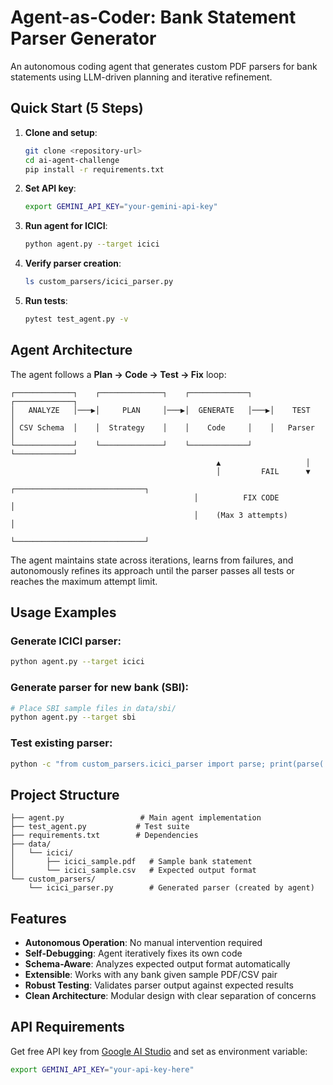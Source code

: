 # Agent-as-Coder: Bank Statement Parser Generator

An autonomous coding agent that generates custom PDF parsers for bank statements using LLM-driven planning and iterative refinement.

## Quick Start (5 Steps)

1. **Clone and setup**:
   ```bash
   git clone <repository-url>
   cd ai-agent-challenge
   pip install -r requirements.txt
   ```

2. **Set API key**:
   ```bash
   export GEMINI_API_KEY="your-gemini-api-key"
   ```

3. **Run agent for ICICI**:
   ```bash
   python agent.py --target icici
   ```

4. **Verify parser creation**:
   ```bash
   ls custom_parsers/icici_parser.py
   ```

5. **Run tests**:
   ```bash
   pytest test_agent.py -v
   ```

## Agent Architecture

The agent follows a **Plan → Code → Test → Fix** loop:

```
┌─────────────┐    ┌──────────────┐    ┌─────────────┐    ┌─────────────┐
│   ANALYZE   │───▶│     PLAN     │───▶│  GENERATE   │───▶│    TEST     │
│ CSV Schema  │    │  Strategy    │    │    Code     │    │   Parser    │
└─────────────┘    └──────────────┘    └─────────────┘    └─────────────┘
                                              ▲                   │
                                              │         FAIL      ▼
                                         ┌─────────────────────────────┐
                                         │          FIX CODE          │
                                         │    (Max 3 attempts)        │
                                         └─────────────────────────────┘
```

The agent maintains state across iterations, learns from failures, and autonomously refines its approach until the parser passes all tests or reaches the maximum attempt limit.

## Usage Examples

### Generate ICICI parser:
```bash
python agent.py --target icici
```

### Generate parser for new bank (SBI):
```bash
# Place SBI sample files in data/sbi/
python agent.py --target sbi
```

### Test existing parser:
```bash
python -c "from custom_parsers.icici_parser import parse; print(parse('data/icici/icici_sample.pdf'))"
```

## Project Structure

```
├── agent.py                 # Main agent implementation
├── test_agent.py           # Test suite
├── requirements.txt        # Dependencies
├── data/
│   └── icici/
│       ├── icici_sample.pdf   # Sample bank statement
│       └── icici_sample.csv   # Expected output format
└── custom_parsers/
    └── icici_parser.py        # Generated parser (created by agent)
```

## Features

- **Autonomous Operation**: No manual intervention required
- **Self-Debugging**: Agent iteratively fixes its own code
- **Schema-Aware**: Analyzes expected output format automatically  
- **Extensible**: Works with any bank given sample PDF/CSV pair
- **Robust Testing**: Validates parser output against expected results
- **Clean Architecture**: Modular design with clear separation of concerns

## API Requirements

Get free API key from [Google AI Studio](https://makersuite.google.com/) and set as environment variable:
```bash
export GEMINI_API_KEY="your-api-key-here"
```
